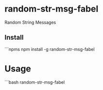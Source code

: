 # random-str-msg-fabel
Random String Messages

## Install
´´´npms
npm install -g random-str-msg-fabel

# Usage
´´´bash
random-str-msg-fabel

